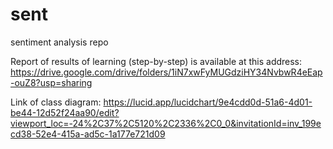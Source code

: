 # sent
sentiment analysis repo

Report of results of learning (step-by-step) is available at this address:
https://drive.google.com/drive/folders/1iN7xwFyMUGdziHY34NvbwR4eEap-ouZ8?usp=sharing

Link of class diagram:
https://lucid.app/lucidchart/9e4cdd0d-51a6-4d01-be44-12d52f24aa90/edit?viewport_loc=-24%2C37%2C5120%2C2336%2C0_0&invitationId=inv_199ecd38-52e4-415a-ad5c-1a177e721d09
